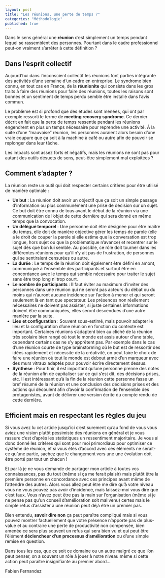 ```yaml
---
layout: post
title: "Les réunions, une perte de temps ?"
categories: "Méthodologie"
published: true
---
```


Dans le sens général une **réunion** c’est simplement un temps pendant lequel se rassemblent des personnes. Pourtant dans le cadre professionnel peut-on vraiment s’arrêter à cette définition ? 

## Dans l’esprit collectif 

Aujourd’hui dans l’inconscient collectif les réunions font parties intégrante des activités d’une semaine d’un cadre en entreprise. Le syndrome bien connu, en tout cas en France, de la **réunionite** qui consiste dans les gros traits à faire des réunions pour faire des réunions, toutes les raisons sont bonnes et un sentiment de temps perdu semble être installé dans l’avis commun. 

Le problème est si profond que des études sont menées, qui ont par exemple ressorti le terme de **meeting recovery syndrome**. Ce dernier décrit en fait que la perte de temps ressentie pendant les réunions engendrent en plus un temps nécessaire pour reprendre une activité. À‌ la suite d’une “mauvaise” réunion, les personnes auraient alors besoin d’une vraie coupure que ça‌ soit à la machine à café ou autre afin de pouvoir se replonger dans leur tâche. 

Les impacts sont assez forts et négatifs, mais les réunions ne sont pas pour autant des outils désuets de sens, peut-être simplement mal exploitées ?  

## Comment s’adapter ? 

La réunion reste un outil qui doit respecter certains critères pour être utilisé de manière optimale : 
* **Un but** :  La réunion doit avoir un objectif que ça soit un simple passage d’information ou plus communément une prise de décision sur un sujet. Ce but doit être connu de tous avant le début de la réunion via une communication de l’objet de cette dernière qui sera donné en même temps que la convocation.
* **Un délégué temporel** : Une personne doit être désignée pour être maître du temps, elle doit de manière objective gérer les temps de parole (elle a le droit de couper la parole si elle estime que la conversation est trop longue, hors sujet ou que la problématique n’avance) et recentrer sur le sujet dès que bon lui semble. Au possible, ce rôle doit tourner dans les différentes réunions pour qu’il n’y ait pas de frustration, de personnes qui se sentiraient censurées ou autre. 
* **La durée** : Le temps de la réunion doit également être défini en amont, communiqué à l’ensemble des participants et surtout être en concordance avec le temps qui semble nécessaire pour traiter le sujet sans être trop long ni trop court. 
* **Le nombre de participants** : Il faut éviter au maximum d’inviter des personnes dans une réunion qui ne seront pas acteurs du débat ou du moins qui n’auront aucune incidence sur l’action à mener et qui seront seulement là en tant que spectateur. Les présences non réellement nécessaires ne doivent pas assister, si juste certaines informations doivent être communiquées, elles seront descendues d’une autre manière par la suite. 
* **Lieu et configuration** : Souvent sous-estimé, mais pouvoir adapter le lieu et la configuration d’une réunion  en fonction du contexte est important. Certaines réunions s’adaptent bien au cliché de la réunion très scolaire bien rangé où tout le monde est assis autour d’une table, cependant certains cas ne s’y apprêtent pas. Par exemple dans le cas d’une réunion courte de type brainstorming où le but est de ressortir des idées rapidement et nécessite de la créativité, on peut faire le choix de faire une réunion où tout le monde est debout armé d’un marqueur avec des murs vitraux adaptés pour pouvoir écrire directement dessus.
* **Synthèse** : Pour finir, il est important qu’une personne prenne des notes de la réunion afin de capitaliser sur ce qui s’est dit, des décisions prises, etc. Il est intéressant qu’à la fin de la réunion cette personne fasse un bref résumé de la réunion et une conclusion des décisions prises et des actions qui découlent afin d’avoir la confirmation de l’ensemble des protagonistes, avant de délivrer une version écrite du compte rendu de cette dernière. 

## Efficient mais en respectant les règles du jeu 

Si vous avez lu cet article jusqu’ici c’est surement qu’au fond de vous vous aviez une vision plutôt pessimiste des réunions en général et je vous rassure c’est d’après les statistiques un ressentiment majoritaire. 
Je vous ai donc donné les critères qui sont pour moi primordiaux pour optimiser ce système de réunion, et si vous êtes d’accord avec ces éléments ne serait-ce qu’une partie, sachez que le changement vers une une évolution doit être porté par tout un chacun ! 

Et par là je ne vous demande de partager mon article à toutes vos connaissances, pas du tout (même si ça me ferait plaisir) mais plutôt être la première personne en concordance avec ces principes avant même de l’attendre des autres. 
Alors vous allez peut être me dire qu’à votre niveau vous ne vous pouvez pas avoir d’incidence, mais laissez-moi vous dire que c’est faux. Vous n’avez peut être pas la main sur l’organisation (même si je ne pense pas qu’un conseil d’amélioration soit mal venu) certes mais le simple refus d’assister à une réunion peut déjà être un premier pas. 

Bien entendu, **savoir dire non** ça peut paraître compliqué mais si vous pouvez montrer factuellement que votre présence n’apporte pas de plus-value et au contraire une perte de productivité non compensée, bien amenée ce sera plus souvent un refus qui sera bien vu et qui peut être l’élément **déclencheur d’un processus d’amélioration** ou d’une simple remise en question. 

Dans tous les cas, que ce soit ce domaine ou un autre malgré ce que l’on peut penser, on a souvent un rôle à jouer à notre niveau même si cette action peut paraître insignifiante au premier abord...

<p class="signature text-right">Fabien Fernandez</p>

